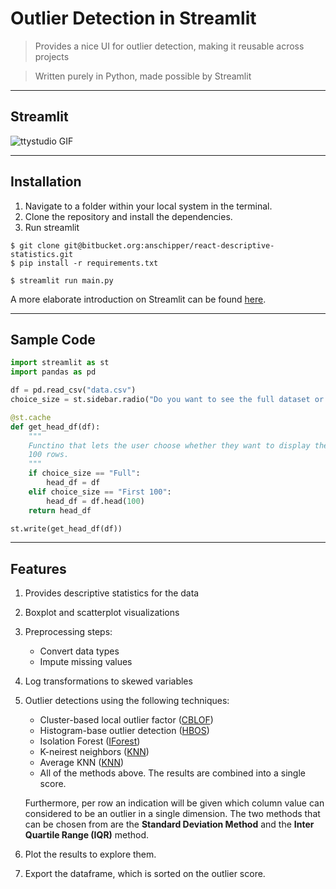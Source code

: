 
# Outlier Detection in Streamlit

> Provides a nice UI for outlier detection, making it reusable across projects

> Written purely in Python, made possible by Streamlit

---

## Streamlit
![ttystudio GIF](https://camo.githubusercontent.com/5ae1dcfd188be26bbb0648fb62e9d6d593dbb6f5/68747470733a2f2f617773312e646973636f757273652d63646e2e636f6d2f7374616e6461726431302f75706c6f6164732f73747265616d6c69742f6f726967696e616c2f31582f323932653938356637663735656637626566386332376235383939663731663736636435373765302e676966)

---

## Installation

1. Navigate to a folder within your local system in the terminal. 
2. Clone the repository and install the dependencies.
3. Run streamlit

```shell
$ git clone git@bitbucket.org:anschipper/react-descriptive-statistics.git
$ pip install -r requirements.txt

$ streamlit run main.py
```

A more elaborate introduction on Streamlit can be found [here](https://lunch-share-app.herokuapp.com/).

---

## Sample Code

```python
import streamlit as st
import pandas as pd

df = pd.read_csv("data.csv")
choice_size = st.sidebar.radio("Do you want to see the full dataset or the first 100 rows?", ("First 100", "Full"))

@st.cache
def get_head_df(df):
    """
    Functino that lets the user choose whether they want to display the whole dataframe or only the first
    100 rows.
    """
    if choice_size == "Full":
        head_df = df
    elif choice_size == "First 100":
        head_df = df.head(100)
    return head_df

st.write(get_head_df(df))
```

---

## Features
1. Provides descriptive statistics for the data
2. Boxplot and scatterplot visualizations
3. Preprocessing steps:
    - Convert data types
    - Impute missing values
4. Log transformations to skewed variables
5. Outlier detections using the following techniques:
    - Cluster-based local outlier factor ([CBLOF](https://pyod.readthedocs.io/en/latest/pyod.models.html#module-pyod.models.cblof))
    - Histogram-base outlier detection ([HBOS](https://pyod.readthedocs.io/en/latest/pyod.models.html#module-pyod.models.hbos))
    - Isolation Forest ([IForest](https://pyod.readthedocs.io/en/latest/pyod.models.html#module-pyod.models.iforest))
    - K-neirest neighbors ([KNN](https://pyod.readthedocs.io/en/latest/pyod.models.html#module-pyod.models.knn))
    - Average KNN ([KNN](https://pyod.readthedocs.io/en/latest/pyod.models.html#module-pyod.models.knn))
    - All of the methods above. The results are combined into a single score.
        
    Furthermore, per row an indication will be given which column value can considered to be an outlier
    in a single dimension. The two methods that can be chosen from are the **Standard Deviation Method** 
    and the **Inter Quartile Range (IQR)** method. 
6. Plot the results to explore them.
7. Export the dataframe, which is sorted on the outlier score. 





